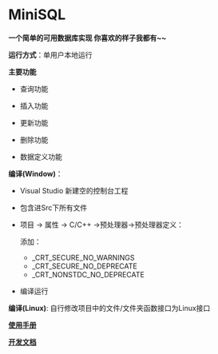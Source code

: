 # MiniSQL

**一个简单的可用数据库实现 你喜欢的样子我都有~~** 

**运行方式**：单用户本地运行

**主要功能**

- 查询功能

- 插入功能
- 更新功能

- 删除功能
- 数据定义功能

**编译(Window)**：

- Visual Studio 新建空的控制台工程

- 包含进Src下所有文件

- 项目 -> 属性 -> C/C++ ->预处理器->预处理器定义：

  添加：

  - _CRT_SECURE_NO_WARNINGS 
  - _CRT_SECURE_NO_DEPRECATE
  - _CRT_NONSTDC_NO_DEPRECATE

- 编译运行

**编译(Linux)**: 自行修改项目中的文件/文件夹函数接口为Linux接口

[**使用手册**](./doc/UserGuide.md)

[**开发文档**](./doc/DevelopDoc.md)




